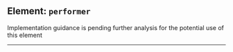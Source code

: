 ## Element: `performer` <span class="mro-circle unknown" title="Unknown"></span>

Implementation guidance is pending further analysis for the potential use of this element

---